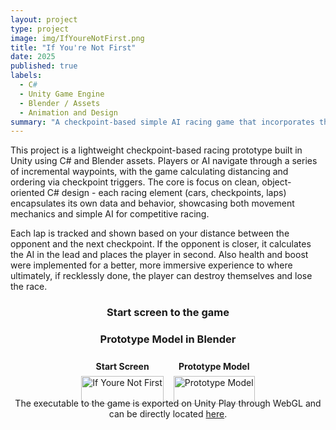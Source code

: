 ```yaml
---
layout: project
type: project
image: img/IfYoureNotFirst.png
title: "If You're Not First"
date: 2025
published: true
labels:
  - C#
  - Unity Game Engine
  - Blender / Assets
  - Animation and Design
summary: "A checkpoint-based simple AI racing game that incorporates the qualities of Unity Game Engine and Blender."
---
```


This project is a lightweight checkpoint-based racing prototype built in Unity using C# and Blender assets. 
Players or AI navigate through a series of incremental waypoints, with the game calculating distancing and ordering via checkpoint triggers.
The core is focus on clean, object-oriented C# design - each racing element (cars, checkpoints, laps) encapsulates its own data and behavior, showcasing
both movement mechanics and simple AI for competitive racing.

Each lap is tracked and shown based on your distance between the opponent and the next checkpoint. If the opponent is closer, it calculates the AI in the lead and
places the player in second. Also health and boost were implemented for a better, more immersive experience to where ultimately, if recklessly done, the player can destroy themselves and
lose the race.

<div style="text-align: center;">
  <h3 style="margin-bottom: 0.5em;">Start screen to the game</h3>
  <h3 style="margin-bottom: 1.5em;">Prototype Model in Blender</h3>

  <div style="
    display: flex;
    justify-content: center;
    gap: 1rem;
    flex-wrap: wrap;
  ">
    <div style="text-align: center;">
      <div style="margin-bottom: 0.5em; font-weight: bold;">
        Start Screen
      </div>
      <img
        src="{{ '/img/IfYoureNotFirstDemo.png' | relative_url }}"
        alt="If Youre Not First"
        style="
          max-width: 500px;
          width: 100%;
          height: auto;
          display: block;
        "
      />
    </div>
    <div style="text-align: center;">
      <div style="margin-bottom: 0.5em; font-weight: bold;">
        Prototype Model
      </div>
      <img
        src="{{ '/img/Prototype.png' | relative_url }}"
        alt="Prototype Model"
        style="
          max-width: 500px;
          width: 100%;
          height: auto;
          display: block;
        "
      />
    </div>
  </div> 

  <div style="text-align: center; margin-top: 1em;">
    The executable to the game is exported on Unity Play through WebGL and can be directly located
    <a href="https://play.unity.com/en/games/f008e667-5c27-454c-ad07-19df6a7b2860/if-youre-not-first">here</a>.
  </div>
</div> 
